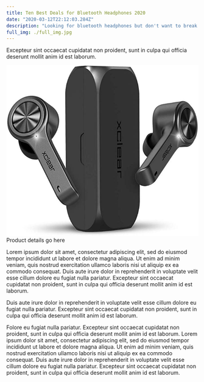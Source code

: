 ```yaml
---
title: Ten Best Deals for Bluetooth Headphones 2020
date: "2020-03-12T22:12:03.284Z"
description: "Looking for bluetooth headphones but don't want to break the bank? Check out these 10 deals now!"
full_img: ./full_img.jpg
---
```


Excepteur sint occaecat cupidatat non proident, sunt in culpa qui officia deserunt mollit anim id est laborum.

<div class="product-call-out">
    <div class="product-img">
        <img src="./xclear-buds.jpg" />
    </div>
    <div class="product-details">
        Product details go here
    </div>
</div>

Lorem ipsum dolor sit amet, consectetur adipiscing elit, sed do eiusmod tempor incididunt ut labore et dolore magna aliqua. Ut enim ad minim veniam, quis nostrud exercitation ullamco laboris nisi ut aliquip ex ea commodo consequat. Duis aute irure dolor in reprehenderit in voluptate velit esse cillum dolore eu fugiat nulla pariatur. Excepteur sint occaecat cupidatat non proident, sunt in culpa qui officia deserunt mollit anim id est laborum.

Duis aute irure dolor in reprehenderit in voluptate velit esse cillum dolore eu fugiat nulla pariatur. Excepteur sint occaecat cupidatat non proident, sunt in culpa qui officia deserunt mollit anim id est laborum.

Folore eu fugiat nulla pariatur. Excepteur sint occaecat cupidatat non proident, sunt in culpa qui officia deserunt mollit anim id est laborum. Lorem ipsum dolor sit amet, consectetur adipiscing elit, sed do eiusmod tempor incididunt ut labore et dolore magna aliqua. Ut enim ad minim veniam, quis nostrud exercitation ullamco laboris nisi ut aliquip ex ea commodo consequat. Duis aute irure dolor in reprehenderit in voluptate velit esse cillum dolore eu fugiat nulla pariatur. Excepteur sint occaecat cupidatat non proident, sunt in culpa qui officia deserunt mollit anim id est laborum.

